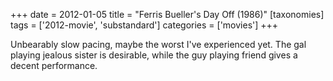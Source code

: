 +++
date = 2012-01-05
title = "Ferris Bueller's Day Off (1986)"
[taxonomies]
tags = ['2012-movie', 'substandard']
categories = ['movies']
+++

Unbearably slow pacing, maybe the worst I've experienced yet. The gal
playing jealous sister is desirable, while the guy playing friend gives
a decent performance.
